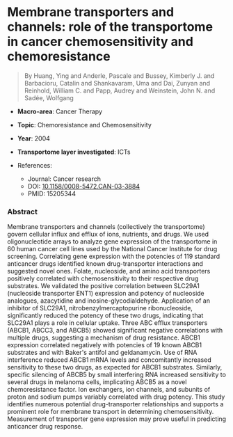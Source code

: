# Membrane transporters and channels: role of the transportome in cancer chemosensitivity and chemoresistance

> By Huang, Ying and Anderle, Pascale and Bussey, Kimberly J. and Barbacioru, Catalin and Shankavaram, Uma and Dai, Zunyan and Reinhold, William C. and Papp, Audrey and Weinstein, John N. and Sadée, Wolfgang

- **Macro-area**: Cancer Therapy
- **Topic**: Chemoresistance and Chemosensitivity
- **Year**: 2004
- **Transportome layer investigated**: ICTs

- References:
  - Journal: Cancer research
  - DOI: [10.1158/0008-5472.CAN-03-3884](https://doi.org/10.1158/0008-5472.CAN-03-3884)
  - PMID: 15205344

### Abstract

Membrane transporters and channels (collectively the transportome) govern cellular influx and efflux of ions, nutrients, and drugs. We used oligonucleotide arrays to analyze gene expression of the transportome in 60 human cancer cell lines used by the National Cancer Institute for drug screening. Correlating gene expression with the potencies of 119 standard anticancer drugs identified known drug-transporter interactions and suggested novel ones. Folate, nucleoside, and amino acid transporters positively correlated with chemosensitivity to their respective drug substrates. We validated the positive correlation between SLC29A1 (nucleoside transporter ENT1) expression and potency of nucleoside analogues, azacytidine and inosine-glycodialdehyde. Application of an inhibitor of SLC29A1, nitrobenzylmercaptopurine ribonucleoside, significantly reduced the potency of these two drugs, indicating that SLC29A1 plays a role in cellular uptake. Three ABC efflux transporters (ABCB1, ABCC3, and ABCB5) showed significant negative correlations with multiple drugs, suggesting a mechanism of drug resistance. ABCB1 expression correlated negatively with potencies of 19 known ABCB1 substrates and with Baker's antifol and geldanamycin. Use of RNA interference reduced ABCB1 mRNA levels and concomitantly increased sensitivity to these two drugs, as expected for ABCB1 substrates. Similarly, specific silencing of ABCB5 by small interfering RNA increased sensitivity to several drugs in melanoma cells, implicating ABCB5 as a novel chemoresistance factor. Ion exchangers, ion channels, and subunits of proton and sodium pumps variably correlated with drug potency. This study identifies numerous potential drug-transporter relationships and supports a prominent role for membrane transport in determining chemosensitivity. Measurement of transporter gene expression may prove useful in predicting anticancer drug response.
